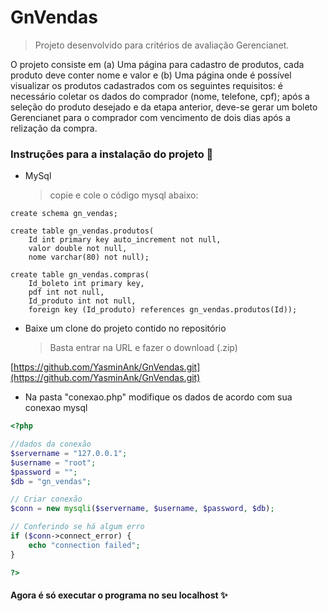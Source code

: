 # GnVendas
> Projeto desenvolvido para critérios de avaliação Gerencianet.

O projeto consiste em (a) Uma página para cadastro de produtos, cada produto deve conter nome e valor e (b) Uma página onde é possível visualizar os produtos cadastrados com os seguintes requisitos: é necessário coletar os dados do comprador (nome, telefone, cpf); após a seleção do produto desejado e da etapa anterior, deve-se gerar um boleto Gerencianet para o comprador com vencimento de dois dias após a relização da compra.



### Instruções para a instalação do projeto :wrench:


* MySql 
  > copie e cole o código mysql abaixo: 
~~~ MySql
create schema gn_vendas; 
~~~

~~~ MySql
create table gn_vendas.produtos( 
    Id int primary key auto_increment not null, 
    valor double not null, 
    nome varchar(80) not null);
~~~

~~~ MySql
create table gn_vendas.compras( 
    Id_boleto int primary key,
    pdf int not null, 
    Id_produto int not null,
    foreign key (Id_produto) references gn_vendas.produtos(Id));
~~~

* Baixe um clone do projeto contido no repositório
  > Basta entrar na URL e fazer o download (.zip)
  
[https://github.com/YasminAnk/GnVendas.git](https://github.com/YasminAnk/GnVendas.git)
  

* Na pasta "conexao.php" modifique os dados de acordo com sua conexao mysql

~~~ php
<?php

//dados da conexão
$servername = "127.0.0.1";
$username = "root";
$password = "";
$db = "gn_vendas";

// Criar conexão
$conn = new mysqli($servername, $username, $password, $db);

// Conferindo se há algum erro
if ($conn->connect_error) {
    echo "connection failed";
} 

?>
~~~

#### Agora é só executar o programa no seu localhost :sparkles:
